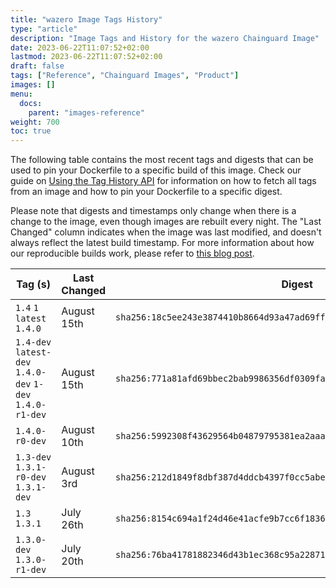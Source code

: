 ```yaml
---
title: "wazero Image Tags History"
type: "article"
description: "Image Tags and History for the wazero Chainguard Image"
date: 2023-06-22T11:07:52+02:00
lastmod: 2023-06-22T11:07:52+02:00
draft: false
tags: ["Reference", "Chainguard Images", "Product"]
images: []
menu:
  docs:
    parent: "images-reference"
weight: 700
toc: true
---
```


The following table contains the most recent tags and digests that can be used to pin your Dockerfile to a specific build of this image. Check our guide on [Using the Tag History API](/chainguard/chainguard-images/using-the-tag-history-api/) for information on how to fetch all tags from an image and how to pin your Dockerfile to a specific digest.

Please note that digests and timestamps only change when there is a change to the image, even though images are rebuilt every night. The "Last Changed" column indicates when the image was last modified, and doesn't always reflect the latest build timestamp. For more information about how our reproducible builds work, please refer to [this blog post](https://www.chainguard.dev/unchained/reproducing-chainguards-reproducible-image-builds).

| Tag (s)                                                    | Last Changed | Digest                                                                    |
|------------------------------------------------------------|--------------|---------------------------------------------------------------------------|
|  `1.4` `1` `latest` `1.4.0`                                | August 15th  | `sha256:18c5ee243e3874410b8664d93a47ad69ffd15103847d1779925a71b047338577` |
|  `1.4-dev` `latest-dev` `1.4.0-dev` `1-dev` `1.4.0-r1-dev` | August 15th  | `sha256:771a81afd69bbec2bab9986356df0309fa2be62d032d30ea9b4643a051f88218` |
|  `1.4.0-r0-dev`                                            | August 10th  | `sha256:5992308f43629564b04879795381ea2aaa6ff6ea11a7b696ae385de15e640afa` |
|  `1.3-dev` `1.3.1-r0-dev` `1.3.1-dev`                      | August 3rd   | `sha256:212d1849f8dbf387d4ddcb4397f0cc5abe1ec1f6dc3e2a3b014817503bcc2ac0` |
|  `1.3` `1.3.1`                                             | July 26th    | `sha256:8154c694a1f24d46e41acfe9b7cc6f183624f589267dc7b58b25716e7fd69275` |
|  `1.3.0-dev` `1.3.0-r1-dev`                                | July 20th    | `sha256:76ba41781882346d43b1ec368c95a2287151329753e798ea41f4db60680ecf49` |
